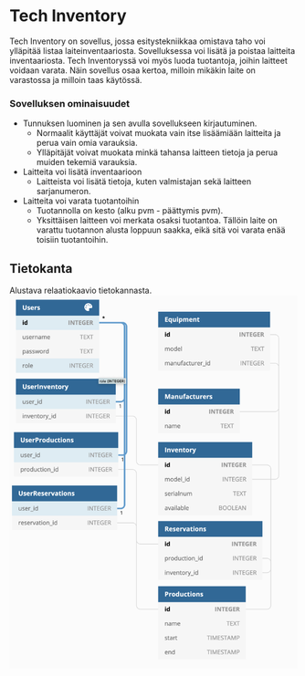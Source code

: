 # Tech Inventory
Tech Inventory on sovellus, jossa esitystekniikkaa omistava taho voi ylläpitää listaa laiteinventaariosta. Sovelluksessa voi lisätä ja poistaa laitteita inventaariosta. Tech Inventoryssä voi myös luoda tuotantoja, joihin laitteet voidaan varata. Näin sovellus osaa kertoa, milloin mikäkin laite on varastossa ja milloin taas käytössä. 

### Sovelluksen ominaisuudet
* Tunnuksen luominen ja sen avulla sovellukseen kirjautuminen.
  * Normaalit käyttäjät voivat muokata vain itse lisäämiään laitteita ja perua vain omia varauksia.
  * Ylläpitäjät voivat muokata minkä tahansa laitteen tietoja ja perua muiden tekemiä varauksia.
* Laitteita voi lisätä inventaarioon
  * Laitteista voi lisätä tietoja, kuten valmistajan sekä laitteen sarjanumeron.
* Laitteita voi varata tuotantoihin
  * Tuotannolla on kesto (alku pvm - päättymis pvm). 
  * Yksittäisen laitteen voi merkata osaksi tuotantoa. Tällöin laite on varattu tuotannon alusta loppuun saakka, eikä sitä voi varata enää toisiin tuotantoihin.

## Tietokanta
Alustava relaatiokaavio tietokannasta.
![Diagram of Database](https://raw.githubusercontent.com/JuanitoSebastian/tsoha-techinv/main/documentation/TechInv_DbDiagram.png)